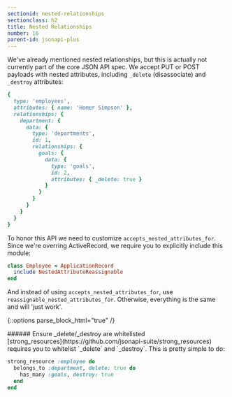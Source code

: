 ```yaml
---
sectionid: nested-relationships
sectionclass: h2
title: Nested Relationships
number: 16
parent-id: jsonapi-plus
---
```


We've already mentioned nested relationships, but this is actually not
currently part of the core JSON API spec. We accept PUT or POST
payloads with nested attributes, including `_delete` (disassociate) and
`_destroy` attributes:

```ruby
{
  type: 'employees',
  attributes: { name: 'Homer Simpson' },
  relationships: {
    department: {
      data: {
        type: 'departments',
        id: 1,
        relationships: {
          goals: {
            data: {
              type: 'goals',
              id: 2,
              attributes: { _delete: true }
            }
          }
        }
      }
    }
  }
}
```

To honor this API we need to customize `accepts_nested_attributes_for`.
Since we're overring ActiveRecord, we require you to explicitly include
this module:

```ruby
class Employee < ApplicationRecord
  include NestedAttributeReassignable
end
```

And instead of using `accepts_nested_attributes_for`, use
`reassignable_nested_attributes_for`. Otherwise, everything is the same
and will 'just work'.

{::options parse_block_html="true" /}
<div style="height: 3rem" />
<div class='note info'>
###### Ensure _delete/_destroy are whitelisted
  <div class='note-content'>
  [strong_resources](https://github.com/jsonapi-suite/strong_resources) requires you to whitelist `_delete` and `_destroy`.
  This is pretty simple to do:

```ruby
strong_resource :employee do
  belongs_to :department, delete: true do
    has_many :goals, destroy: true
  end
end
```
  </div>
</div>
<div style="height: 20rem" />

